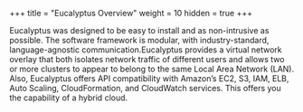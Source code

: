 +++
title = "Eucalyptus Overview"
weight = 10
hidden = true
+++

Eucalyptus was designed to be easy to install and as non-intrusive as possible. The software framework is modular, with industry-standard, language-agnostic communication.Eucalyptus provides a virtual network overlay that both isolates network traffic of different users and allows two or more clusters to appear to belong to the same Local Area Network (LAN). Also, Eucalyptus offers API compatibility with Amazon’s EC2, S3, IAM, ELB, Auto Scaling, CloudFormation, and CloudWatch services. This offers you the capability of a hybrid cloud. 

